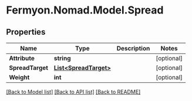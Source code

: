 # Fermyon.Nomad.Model.Spread

## Properties

Name | Type | Description | Notes
------------ | ------------- | ------------- | -------------
**Attribute** | **string** |  | [optional] 
**SpreadTarget** | [**List&lt;SpreadTarget&gt;**](SpreadTarget.md) |  | [optional] 
**Weight** | **int** |  | [optional] 

[[Back to Model list]](../README.md#documentation-for-models) [[Back to API list]](../README.md#documentation-for-api-endpoints) [[Back to README]](../README.md)

